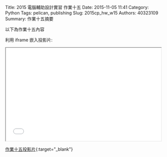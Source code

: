 Title: 2015 電腦輔助設計實習 作業十五
Date: 2015-11-05 11:41
Category: Python
Tags: pelican, publishing
Slug: 2015cp_hw_w15
Authors: 40323109
Summary: 作業十五摘要

以下為作業十五內容

利用 iframe 嵌入投影片:

<iframe src="simplest15.html" width="500" height="300"></iframe>

[作業十五投影片](simplest15.html){:target="_blank"}

